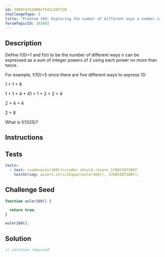 ```yaml
---
id: 5900f4151000cf542c50ff28
challengeType: 5
title: 'Problem 169: Exploring the number of different ways a number can be expressed as a sum of powers of 2'
forumTopicId: 301803
---
```


## Description

<section id='description'>

Define f(0)=1 and f(n) to be the number of different ways n can be expressed as a sum of integer powers of 2 using each power no more than twice.

For example, f(10)=5 since there are five different ways to express 10:

1 + 1 + 8

1 + 1 + 4 + 41 + 1 + 2 + 2 + 4

2 + 4 + 4

2 + 8

What is f(1025)?

</section>

## Instructions

<section id='instructions'>

</section>

## Tests

<section id='tests'>

```yml
tests:
  - text: <code>euler169()</code> should return 178653872807.
    testString: assert.strictEqual(euler169(), 178653872807);

```

</section>

## Challenge Seed

<section id='challengeSeed'>

<div id='js-seed'>

```js
function euler169() {

  return true;
}

euler169();
```

</div>

</section>

## Solution

<section id='solution'>

```js
// solution required
```

</section>
